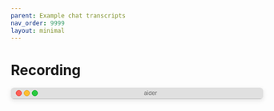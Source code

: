 ```yaml
---
parent: Example chat transcripts
nav_order: 9999
layout: minimal
---
```


# Recording

<link rel="stylesheet" type="text/css" href="/assets/asciinema/asciinema-player.css" />

<style>
/* Terminal header styling */
.terminal-header {
  background-color: #e0e0e0;
  border-top-left-radius: 6px;
  border-top-right-radius: 6px;
  padding: 4px 10px;
  display: flex;
  align-items: center;
  border-bottom: 1px solid #c0c0c0;
}

.terminal-buttons {
  display: flex;
  gap: 4px;
  margin-right: 10px;
}

.terminal-button {
  width: 10px;
  height: 10px;
  border-radius: 50%;
}

.terminal-close {
  background-color: #ff5f56;
  border: 1px solid #e0443e;
}

.terminal-minimize {
  background-color: #ffbd2e;
  border: 1px solid #dea123;
}

.terminal-expand {
  background-color: #27c93f;
  border: 1px solid #1aab29;
}

.terminal-title {
  flex-grow: 1;
  text-align: center;
  font-family: -apple-system, BlinkMacSystemFont, "Segoe UI", Roboto, Helvetica, Arial, sans-serif;
  font-size: 11px;
  color: #666;
}

/* Toast notification styling */
.toast-container {
  position: absolute;
  top: 50%;
  left: 50%;
  transform: translate(-50%, -50%);
  z-index: 1000;
  pointer-events: none;
}

.toast-notification {
  background-color: rgba(0, 0, 0, 0.7);
  color: white;
  padding: 12px 25px;
  border-radius: 8px;
  margin-bottom: 10px;
  box-shadow: 0 2px 8px rgba(0, 0, 0, 0.2);
  opacity: 0;
  transition: opacity 0.3s ease-in-out;
  font-family: -apple-system, BlinkMacSystemFont, "Segoe UI", Roboto, Helvetica, Arial, sans-serif;
  font-size: 18px;
  text-align: center;
  display: inline-block;
  max-width: 90%;
}

/* Page container styling */
.page-container {
  max-height: 80vh;
  max-width: 900px;
  margin-left: auto;
  margin-right: auto;
  position: relative;
}

.terminal-container {
  border-radius: 6px;
  overflow: hidden;
  box-shadow: 0 3px 10px rgba(0, 0, 0, 0.1);
  margin-bottom: 20px;
  position: relative;
}
.asciinema-player-theme-aider {
  /* Foreground (default text) color */
  --term-color-foreground: #444444;  /* colour238 */

  /* Background color */
  --term-color-background: #dadada;  /* colour253 */

  /* Palette of 16 standard ANSI colors */
  --term-color-0: #21222c;
  --term-color-1: #ff5555;
  --term-color-2: #50fa7b;
  --term-color-3: #f1fa8c;
  --term-color-4: #bd93f9;
  --term-color-5: #ff79c6;
  --term-color-6: #8be9fd;
  --term-color-7: #f8f8f2;
  --term-color-8: #6272a4;
  --term-color-9: #ff6e6e;
  --term-color-10: #69ff94;
  --term-color-11: #ffffa5;
  --term-color-12: #d6acff;
  --term-color-13: #ff92df;
  --term-color-14: #a4ffff;
  --term-color-15: #ffffff;
}
</style>

<div class="page-container">
<div class="toast-container" id="toast-container"></div>
<div class="terminal-container">
  <div class="terminal-header">
    <div class="terminal-buttons">
      <div class="terminal-button terminal-close"></div>
      <div class="terminal-button terminal-minimize"></div>
      <div class="terminal-button terminal-expand"></div>
    </div>
    <div class="terminal-title">aider</div>
  </div>
  <div id="demo"></div>
</div>
<script src="/assets/asciinema/asciinema-player.min.js"></script>

<script>
document.addEventListener('DOMContentLoaded', function() {
  const url = "https://gist.githubusercontent.com/paul-gauthier/3011ab9455c2d28c0e5a60947202752f/raw/5a5b3dbf68a9c2b22b4954af287efedecdf79d52/tmp.redacted.cast";
  
  // Create player with a single call
  const player = AsciinemaPlayer.create(
    url,
    document.getElementById('demo'),
    {
      speed: 1.25,
      idleTimeLimit: 1,
      theme: "aider",
      poster: "npt:0:01",
      markers: [
        [3.0, "Hello, this is a test. This is only a test."],
        [300.0, "Hello!"],
      ],
    }
  );
  
  // Function to display toast notification
  function showToast(text) {
    const toastContainer = document.getElementById('toast-container');
    
    // Create toast element
    const toast = document.createElement('div');
    toast.className = 'toast-notification';
    toast.textContent = text;
    
    // Add to container
    toastContainer.appendChild(toast);
    
    // Trigger animation
    setTimeout(() => {
      toast.style.opacity = '1';
    }, 10);
    
    // Remove after 3 seconds
    setTimeout(() => {
      toast.style.opacity = '0';
      setTimeout(() => {
        toastContainer.removeChild(toast);
      }, 300); // Wait for fade out animation
    }, 3000);
  }
  
  // Function to speak text using the Web Speech API
  function speakText(text) {
    // Check if speech synthesis is supported
    if ('speechSynthesis' in window) {
      // Create a new speech synthesis utterance
      const utterance = new SpeechSynthesisUtterance(text);
      
      // Optional: Configure voice properties
      utterance.rate = 1.0; // Speech rate (0.1 to 10)
      utterance.pitch = 1.0; // Speech pitch (0 to 2)
      utterance.volume = 1.0; // Speech volume (0 to 1)
      
      // Speak the text
      window.speechSynthesis.speak(utterance);
    } else {
      console.warn('Speech synthesis not supported in this browser');
    }
  }

  // Add event listener with safety checks
  if (player && typeof player.addEventListener === 'function') {
    player.addEventListener('marker', function(event) {
      try {
        const { index, time, label } = event;
        console.log(`marker! ${index} - ${time} - ${label}`);
        
        // Speak the marker label and show toast
        speakText(label);
        showToast(label);
      } catch (error) {
        console.error('Error in marker event handler:', error);
      }
    });
  }
});
</script>

</div>


